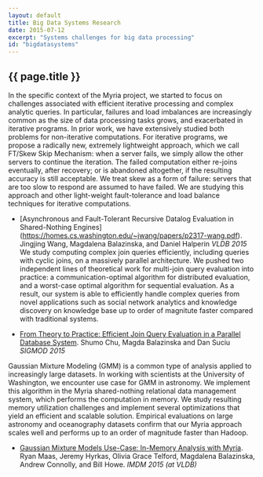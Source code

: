 ```yaml
---
layout: default
title: Big Data Systems Research
date: 2015-07-12
excerpt: "Systems challenges for big data processing"
id: "bigdatasystems"
---
```


## {{ page.title }}

In the specific context of the Myria project, we started to focus on challenges associated with efficient iterative processing and complex analytic queries. In particular, failures and load imbalances are increasingly common as the size of data processing tasks grows, and exacerbated in iterative programs. In prior work, we have extensively studied both problems for non-iterative computations. For iterative programs, we propose a radically new, extremely lightweight approach, which we call FT/Skew Skip Mechanism: when a server fails, we simply allow the other servers to continue the iteration. The failed computation either re-joins eventually, after recovery; or is abandoned altogether, if the resulting accuracy is still acceptable. We treat skew as a form of failure: servers that are too slow to respond are assumed to have failed. We are studying this approach and other light-weight fault-tolerance and load balance techniques for iterative computations.

* [Asynchronous and Fault-Tolerant Recursive Datalog Evaluation in Shared-Nothing Engines]
(https://homes.cs.washington.edu/~jwang/papers/p2317-wang.pdf).
Jingjing Wang, Magdalena Balazinska, and Daniel Halperin *VLDB 2015*
We study computing complex join queries efficiently, including queries with cyclic joins, on a massively parallel architecture. We pushed two independent lines of theoretical work for multi-join query evaluation into practice: a communication-optimal algorithm for distributed evaluation, and a worst-case optimal algorithm for sequential evaluation. As a result, our system is able to efficiently handle complex queries from novel applications such as social network analytics and knowledge discovery on knowledge base up to order of magnitute faster compared with traditional systems.

* [From Theory to Practice: Efficient Join Query Evaluation in a Parallel Database System](https://homes.cs.washington.edu/~chushumo/files/sigmod_15_join.pdf). Shumo Chu, Magda Balazinska and Dan Suciu *SIGMOD 2015*

Gaussian Mixture Modeling (GMM) is a common type of analysis applied to increasingly large datasets. In working with scientists at the University of Washington, we encounter use case for GMM in astronomy. We implement this algorithm in the Myria shared-nothing relational data management system, which performs the computation in memory. We study resulting memory utilization challenges and implement several optimizations that yield an efficient and scalable solution. Empirical evaluations on large astronomy and oceanography datasets confirm that our Myria approach scales well and performs up to an order of magnitude faster than Hadoop.

* [Gaussian Mixture Models Use-Case: In-Memory Analysis with Myria](http://homes.cs.washington.edu/~maas/papers/maas-myriagmm.pdf). Ryan Maas, Jeremy Hyrkas, Olivia Grace Telford, Magdalena Balazinska, Andrew Connolly, and Bill Howe. *IMDM 2015 (at VLDB)*

